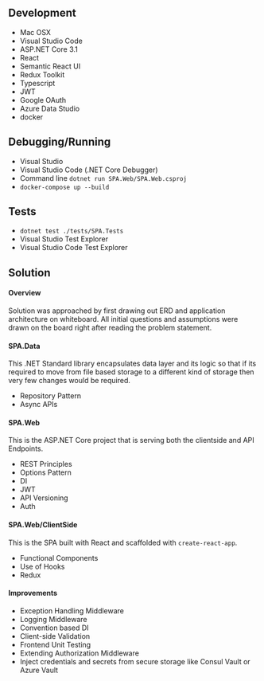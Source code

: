 ## Development
- Mac OSX
- Visual Studio Code
- ASP.NET Core 3.1
- React
- Semantic React UI
- Redux Toolkit
- Typescript
- JWT
- Google OAuth
- Azure Data Studio
- docker

## Debugging/Running
- Visual Studio
- Visual Studio Code (.NET Core Debugger)
- Command line `dotnet run SPA.Web/SPA.Web.csproj`
- `docker-compose up --build` 

## Tests
- `dotnet test ./tests/SPA.Tests`
- Visual Studio Test Explorer
- Visual Studio Code Test Explorer

## Solution

#### Overview
Solution was approached by first drawing out ERD and application architecture on whiteboard. All initial questions and assumptions were drawn on the board right after reading the problem statement. 

#### SPA.Data
This .NET Standard library encapsulates data layer and its logic so that if its required to move from file based storage to a different kind of storage then very few changes would be required.
- Repository Pattern
- Async APIs

#### SPA.Web
This is the ASP.NET Core project that is serving both the clientside and API Endpoints.
- REST Principles
- Options Pattern
- DI
- JWT
- API Versioning
- Auth

#### SPA.Web/ClientSide
This is the SPA built with React and scaffolded with `create-react-app`.
- Functional Components
- Use of Hooks
- Redux

#### Improvements
- Exception Handling Middleware
- Logging Middleware
- Convention based DI
- Client-side Validation 
- Frontend Unit Testing
- Extending Authorization Middleware
- Inject credentials and secrets from secure storage like Consul Vault or Azure Vault
